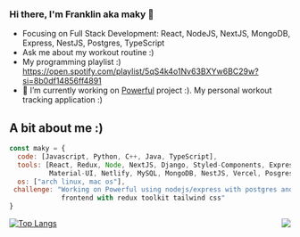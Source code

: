 ### Hi there, I'm Franklin aka maky 👋
- Focusing on Full Stack Development: React, NodeJS, NextJS, MongoDB, Express, NestJS, Postgres, TypeScript
- Ask me about my workout routine :)
- My programming playlist :) https://open.spotify.com/playlist/5qS4k4o1Nv63BXYw6BC29w?si=8b0df14856ff4891
- 🔭 I’m currently working on [Powerful](https://github.com/makyfj/Powerful.git) project :). My personal workout tracking application :)

## A bit about me :)

```javascript
const maky = {
  code: [Javascript, Python, C++, Java, TypeScript],
  tools: [React, Redux, Node, NextJS, Django, Styled-Components, Express, Bootstrap, 
          Material-UI, Netlify, MySQL, MongoDB, NestJS, Vercel, Posgresql],
  os: ["arch linux, mac os"],
 challenge: "Working on Powerful using nodejs/express with postgres and prisma as backend and nextjs as 
             frontend with redux toolkit tailwind css"
}
```

<a href="https://github.com/anuraghazra/github-readme-stats">
  
  <img align="right" src="https://github-readme-stats.vercel.app/api?username=makyfj&show_icons=true&theme=onedark" />
  
</a>

[![Top Langs](https://github-readme-stats.vercel.app/api/top-langs/?username=makyfj&show_icons=true&theme=onedark&hide=lua,c,Vim_script)](https://github.com/anuraghazra/github-readme-stats)



<!--
**makyfj/makyfj** is a ✨ _special_ ✨ repository because its `README.md` (this file) appears on your GitHub profile.

Here are some ideas to get you started:

- 🔭 I’m currently working on ...
- 🌱 I’m currently learning ...
- 👯 I’m looking to collaborate on ...
- 🤔 I’m looking for help with ...
- 💬 Ask me about ...
- 📫 How to reach me: ...
- 😄 Pronouns: ...
- ⚡ Fun fact: ...
-->
